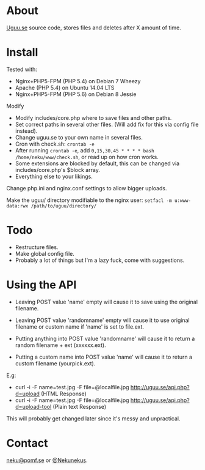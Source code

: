 # About
[Uguu.se](http://uguu.se) source code, stores files and deletes after X amount of time.

# Install
Tested with:
* Nginx+PHP5-FPM (PHP 5.4) on Debian 7 Wheezy 
* Apache (PHP 5.4) on Ubuntu 14.04 LTS
* Nginx+PHP5-FPM (PHP 5.6) on Debian 8 Jessie

Modify 
* Modify includes/core.php where to save files and other paths.
* Set correct paths in several other files. (Will add fix for this via config file instead).
* Change uguu.se to your own name in several files.
* Cron with check.sh: `crontab -e`
* After running `crontab -e`, add `0,15,30,45 * * * * bash /home/neku/www/check.sh`, or read up on how cron works.
* Some extensions are blocked by default, this can be changed via includes/core.php's $block array.
* Everything else to your likings.

Change php.ini and nginx.conf settings to allow bigger uploads.

Make the uguu/ directory modifiable to the nginx user:
`setfacl -m u:www-data:rwx /path/to/uguu/directory/`

# Todo

* Restructure files.
* Make global config file.
* Probably a lot of things but I'm a lazy fuck, come with suggestions.


# Using the API

  * Leaving POST value 'name' empty will cause it to save using the original filename.
  * Leaving POST value 'randomname' empty will cause it to use original filename or custom name if 'name' is set to file.ext.
  
  * Putting anything into POST value 'randomname' will cause it to return a random filename + ext (xxxxxx.ext).
  * Putting a custom name into POST value 'name' will cause it to return a custom filename (yourpick.ext).
  
  E.g:
  * curl -i -F name=test.jpg -F file=@localfile.jpg http://uguu.se/api.php?d=upload (HTML Response)
  * curl -i -F name=test.jpg -F file=@localfile.jpg http://uguu.se/api.php?d=upload-tool (Plain text Response)


This will probably get changed later since it's messy and unpractical.

# Contact

[neku@pomf.se](mailto:neku@pomf.se) or [@Nekunekus](https://twitter.com/nekunekus).
